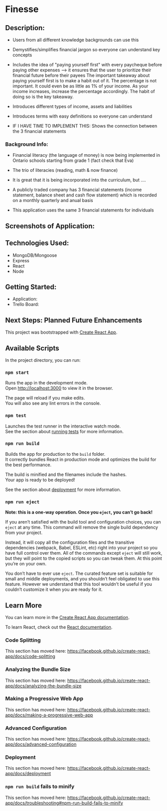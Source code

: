 # Finesse

## Description:
- Users from all different knowledge backgrounds can use this
- Demystifies/simplifies financial jargon so everyone can understand key concepts
- Includes the idea of "paying yourself first" with every paycheque before paying other expenses --> it ensures that the user to prioritize their financial future before their payees
The important takeaway about paying yourself first is to make a habit out of it. The percentage is not important. It could even be as little as 1% of your income. As your income increases, increase the percentage accordingly. The habit of doing so is the key takeaway.

- Introduces different types of income, assets and liabilities
- Introduces terms with easy definitions so everyone can understand
- IF I HAVE TIME TO IMPLEMENT THIS: Shows the connection between the 3 financial statements


### Background Info:
- Financial literacy (the language of money) is now being implemented in Ontario schools starting from grade 1 (fact check that Eva)
- The trio of literacies (reading, math & now finance)
- It is great that it is being incorporated into the curriculum, but ....

- A publicly traded company has 3 financial statements (income statement, balance sheet and cash flow statement) which is recorded on a monthly quarterly and anual basis 
- This application uses the same 3 financial statements for individuals

## Screenshots of Application:

## Technologies Used:
- MongoDB/Mongoose
- Express
- React
- Node

## Getting Started:
- Application: 
- Trello Board: 

## Next Steps: Planned Future Enhancements







This project was bootstrapped with [Create React App](https://github.com/facebook/create-react-app).

## Available Scripts

In the project directory, you can run:

### `npm start`

Runs the app in the development mode.<br />
Open [http://localhost:3000](http://localhost:3000) to view it in the browser.

The page will reload if you make edits.<br />
You will also see any lint errors in the console.

### `npm test`

Launches the test runner in the interactive watch mode.<br />
See the section about [running tests](https://facebook.github.io/create-react-app/docs/running-tests) for more information.

### `npm run build`

Builds the app for production to the `build` folder.<br />
It correctly bundles React in production mode and optimizes the build for the best performance.

The build is minified and the filenames include the hashes.<br />
Your app is ready to be deployed!

See the section about [deployment](https://facebook.github.io/create-react-app/docs/deployment) for more information.

### `npm run eject`

**Note: this is a one-way operation. Once you `eject`, you can’t go back!**

If you aren’t satisfied with the build tool and configuration choices, you can `eject` at any time. This command will remove the single build dependency from your project.

Instead, it will copy all the configuration files and the transitive dependencies (webpack, Babel, ESLint, etc) right into your project so you have full control over them. All of the commands except `eject` will still work, but they will point to the copied scripts so you can tweak them. At this point you’re on your own.

You don’t have to ever use `eject`. The curated feature set is suitable for small and middle deployments, and you shouldn’t feel obligated to use this feature. However we understand that this tool wouldn’t be useful if you couldn’t customize it when you are ready for it.

## Learn More

You can learn more in the [Create React App documentation](https://facebook.github.io/create-react-app/docs/getting-started).

To learn React, check out the [React documentation](https://reactjs.org/).

### Code Splitting

This section has moved here: https://facebook.github.io/create-react-app/docs/code-splitting

### Analyzing the Bundle Size

This section has moved here: https://facebook.github.io/create-react-app/docs/analyzing-the-bundle-size

### Making a Progressive Web App

This section has moved here: https://facebook.github.io/create-react-app/docs/making-a-progressive-web-app

### Advanced Configuration

This section has moved here: https://facebook.github.io/create-react-app/docs/advanced-configuration

### Deployment

This section has moved here: https://facebook.github.io/create-react-app/docs/deployment

### `npm run build` fails to minify

This section has moved here: https://facebook.github.io/create-react-app/docs/troubleshooting#npm-run-build-fails-to-minify
